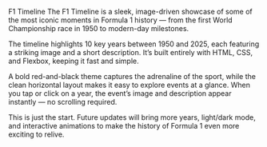 F1 Timeline
The F1 Timeline is a sleek, image-driven showcase of some of the most iconic moments in Formula 1 history — from the first World Championship race in 1950 to modern-day milestones.

The timeline highlights 10 key years between 1950 and 2025, each featuring a striking image and a short description. It’s built entirely with HTML, CSS, and Flexbox, keeping it fast and simple.

A bold red-and-black theme captures the adrenaline of the sport, while the clean horizontal layout makes it easy to explore events at a glance. When you tap or click on a year, the event’s image and description appear instantly — no scrolling required.

This is just the start. Future updates will bring more years, light/dark mode, and interactive animations to make the history of Formula 1 even more exciting to relive.
